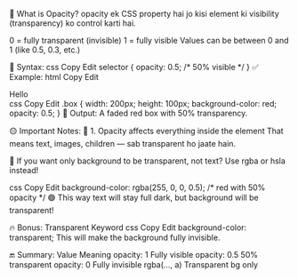 🔰 What is Opacity?
opacity ek CSS property hai jo kisi element ki visibility (transparency) ko control karti hai.

0 = fully transparent (invisible)
1 = fully visible
Values can be between 0 and 1 (like 0.5, 0.3, etc.)

🔹 Syntax:
css
Copy
Edit
selector {
  opacity: 0.5; /* 50% visible */
}
✅ Example:
html
Copy
Edit
<div class="box">Hello</div>
css
Copy
Edit
.box {
  width: 200px;
  height: 100px;
  background-color: red;
  opacity: 0.5;
}
🧠 Output: A faded red box with 50% transparency.

🟡 Important Notes:
🔸 1. Opacity affects everything inside the element
That means text, images, children — sab transparent ho jaate hain.

🧠 If you want only background to be transparent, not text?
Use rgba or hsla instead!

css
Copy
Edit
background-color: rgba(255, 0, 0, 0.5); /* red with 50% opacity */
🟢 This way text will stay full dark, but background will be transparent!

🔥 Bonus: Transparent Keyword
css
Copy
Edit
background-color: transparent;
This will make the background fully invisible.

🔚 Summary:
Value	Meaning
opacity: 1	Fully visible
opacity: 0.5	50% transparent
opacity: 0	Fully invisible
rgba(…, a)	Transparent bg only